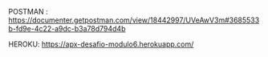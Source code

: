 POSTMAN : https://documenter.getpostman.com/view/18442997/UVeAwV3m#3685533b-fd9e-4c22-a9dc-b3a78d794d4b

HEROKU: https://apx-desafio-modulo6.herokuapp.com/
